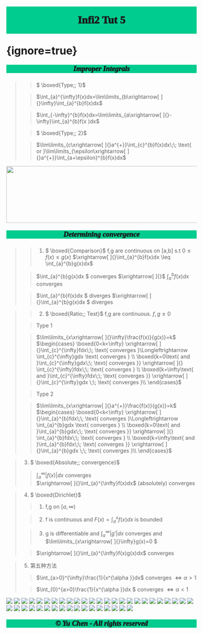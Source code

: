 # <p style='text-align:center;font-family:Verdana;font-weight:1000;background-color:#00cc8f;vertical-align:middle;padding:20px;margin-top:60px'>Infi2 Tut 5</p> {ignore=true}


##### <p style='text-align:center;font-size:19px;font-family:Verdana;font-weight:1000;background-color:#00cc8f;vertical-align:middle;padding:0px;margin-top:0px'>Improper Integrals</p>
>
>>$ \boxed{Type\;\; 1}$ 
>
>>$\int_{a}^{\infty}f(x)dx=\lim\limits_{b\xrightarrow[ ]{}\infty}\int_{a}^{b}f(x)dx$ 
>
>>$\int_{-\infty}^{b}f(x)dx=\lim\limits_{a\xrightarrow[ ]{}-\infty}\int_{a}^{b}f(x )dx$ 
>
>>$ \boxed{Type\;\; 2}$ 
>
>>$\lim\limits_{c\xrightarrow[ ]{}a^{+}}\int_{c}^{b}f(x)dx\;\; \text{ or }\lim\limits_{\epsilon\xrightarrow[ ]{}a^{+}}\int_{a+\epsilon}^{b}f(x)dx$ 
<div style='text-align: center;'><img src=https://github.com/Offsaying/OS_Mars/assets/120654757/feacaecc-caa2-49f4-a72b-ce5809bdc77f width='1000' height='150'></div> 


##### <p style='text-align:center;font-size:19px;font-family:Verdana;font-weight:1000;background-color:#00cc8f;vertical-align:middle;padding:0px;margin-top:0px'>Determining convergence</p>
>
>>1. $ \boxed{Comparison}$ 
f,g are continuous on [a,b] s.t $0\leq f(x)\leq g(x)$
$\xrightarrow[ ]{}\int_{a}^{b}f(x)dx \leq \int_{a}^{b}g(x)dx$  
>
>>$\int_{a}^{b}g(x)dx $ converges $\xrightarrow[ ]{}$ $\int_{a}^{b}f(x)dx$ converges   
>
>>$\int_{a}^{b}f(x)dx $ diverges $\xrightarrow[ ]{}\int_{a}^{b}g(x)dx $ diverges  

>
>>2. $ \boxed{Ratio\;\; Test}$ 
f,g are continuous. $f,g\geq 0$ 
>
>>Type 1 
>
>>$\lim\limits_{x\xrightarrow[ ]{}\infty}\frac{f(x)}{g(x)}=k$ 
$\begin{cases}
   \boxed{0<k<\infty} \xrightarrow[ ]{}\int_{c}^{\infty}fdx\;\; \text{ converges }\Longleftrightarrow \int_{c}^{\infty}gdx \text{ converges }  \\
 \boxed{k=0\text{ and }\int_{c}^{\infty}gdx\;\; \text{ converges }} \xrightarrow[ ]{} \int_{c}^{\infty}fdx\;\; \text{ converges }  \\
 \boxed{k=\infty\text{ and }\int_{c}^{\infty}fdx\;\; \text{ converges }} \xrightarrow[ ]{}\int_{c}^{\infty}gdx \;\; \text{ converges }\\
\end{cases}$ 
>
>>Type 2
>
>>$\lim\limits_{x\xrightarrow[ ]{}a^{+}}\frac{f(x)}{g(x)}=k$ 
$\begin{cases}
   \boxed{0<k<\infty} \xrightarrow[ ]{}\int_{a}^{b}fdx\;\; \text{ converges }\Longleftrightarrow \int_{a}^{b}gdx \text{ converges }  \\
 \boxed{k=0\text{ and }\int_{a}^{b}gdx\;\; \text{ converges }} \xrightarrow[ ]{} \int_{a}^{b}fdx\;\; \text{ converges }  \\
 \boxed{k=\infty\text{ and }\int_{a}^{b}fdx\;\; \text{ converges }} \xrightarrow[ ]{}\int_{a}^{b}gdx \;\; \text{ converges }\\
\end{cases}$ 


>3. $ \boxed{Absolute\;\; convergence}$  
>
>>$\int_{a}^{\infty}\left| f(x)\right|dx$ converges  
$\xrightarrow[ ]{}\int_{a}^{\infty}f(x)dx$ (absolutely) converges  

>4. $ \boxed{Dirichlet}$ 
>
>>1. f,g on $[a,\infty)$ 
>
>>2. f is continuous and $F(x)=\int_{a}^{x}f(x)dx$ is bounded 
>
>>3. g is differentiable and $\int_{a}^{\infty}\left| g'\right|dx$ converges and $\lim\limits_{x\xrightarrow[ ]{}\infty}g(x)=0 $
>
>>$\xrightarrow[ ]{}\int_{a}^{\infty}f(x)g(x)dx$  converges

>5. 第五种方法 
>
>>$\int_{a>0}^{\infty}\frac{1}{x^{\alpha }}dx$ converges $\Longleftrightarrow \alpha >1$  
>
>>$\int_{0}^{a>0}\frac{1}{x^{\alpha }}dx $ converges $\Longleftrightarrow \alpha <1$  


[![](https://img.shields.io/badge/Yu%20Chen-chen11976%40gtiit.edu.cn-%2300FFFF)](chen11976@gtiit.edu.cn) [![](https://img.shields.io/badge/Code%20in-Latex%20--%20Katex-%23ffd700)]()  [![](https://img.shields.io/badge/Yu%20Chen-Home-%09%234169E1)](https://ferneychen.github.io) [![](https://img.shields.io/badge/Mozilla%20Public%20License-2.0-rgb(27%2C181%2C214))](https://www.mozilla.org/en-US/MPL/2.0/)
[![](https://img.shields.io/badge/Windows-10-2376bc?style=flat-square&logo=windows&logoColor=ffffff)](https://www.microsoft.com/windows/get-windows-10) [![](https://img.shields.io/badge/Linux-Ubuntu-2376bc?style=flat-square&logo=ubuntu&logoColor=ffffff)](https://ubuntu.com/) [![](https://img.shields.io/badge/Linux-Centos-2376bc?style=flat-square&logo=centos&logoColor=ffffff)](https://www.centos.org/) [![](https://img.shields.io/badge/MacOS-Monterey-2376bc?style=flat-square&logo=apple&logoColor=ffffff)](https://www.apple.com/) [![](https://img.shields.io/badge/IDE-Visual%20Studio%20Code-blue?style=flat-square&logo=visual-studio-code&logoColor=ffffff)](https://code.visualstudio.com/) [![](https://img.shields.io/badge/Intellij-Idea-blue?style=flat-square&logo=intellijidea&logoColor=ffffff)](https://www.jetbrains.com/idea/) [![](https://img.shields.io/badge/IDE-Goland-blue?style=flat-square&logo=jetbrains&logoColor=ffffff)](https://www.jetbrains.com/go/) [![](https://img.shields.io/badge/IDE-PyCharm-blue?style=flat-square&logo=jetbrains&logoColor=ffffff)](https://www.jetbrains.com/pycharm/) [![](https://img.shields.io/badge/IDE-Clion-blue?style=flat-square&logo=jetbrains&logoColor=ffffff)](https://www.jetbrains.com/clion/) [![](https://img.shields.io/badge/IDE-WebStorm-blue?style=flat-square&logo=jetbrains&logoColor=ffffff)](https://www.jetbrains.com/webstorm/) [![](https://img.shields.io/badge/Andriod-Studio-blue?style=flat-square&logo=android&logoColor=ffffff)](https://developer.android.com/studio/) [![](https://img.shields.io/badge/Linux-Vim-blue?style=flat-square&logo=vim&logoColor=ffffff)](https://www.vim.org/) [![](https://img.shields.io/badge/-Java-007396?style=flat-square&logo=java&logoColor=ffffff)](https://www.java.com/) [![](https://img.shields.io/badge/-Golang-f05032?style=flat-square&logo=go&logoColor=ffffff)](https://golang.org/) [![](https://img.shields.io/badge/-C++-269539?style=flat-square&logo=c%2B%2B&logoColor=ffffff)](https://www.cplusplus.com/) [![](https://img.shields.io/badge/-Rust-003545?style=flat-square&logo=rust&logoColor=ffffff)](https://www.rust-lang.org/) [![](https://img.shields.io/badge/-Python-3776AB?style=flat-square&logo=python&logoColor=ffffff)](https://www.python.org/) [![](https://img.shields.io/badge/-Scala-2496ED?style=flat-square&logo=scala&logoColor=ffffff)](https://www.scala-lang.org/) [![](https://img.shields.io/badge/-JavaScript-f7e018?style=flat-square&logo=javascript&logoColor=white)](https://www.ecma-international.org/) [![](https://img.shields.io/badge/-HTML5-E34F26?style=flat-square&logo=html5&logoColor=white)](https://html.spec.whatwg.org/) [![](https://img.shields.io/badge/-CSS3-1572B6?style=flat-square&logo=css3&logoColor=white)](https://www.w3.org/Style/CSS/) [![](https://img.shields.io/badge/-Less-43853d?style=flat-square&logo=less&logoColor=white)](https://lesscss.org/) [![](https://img.shields.io/badge/TypeScript-cb3837?style=flat-square&logo=TypeScript&logoColor=ffffff)](https://www.typescriptlang.org/) [![](https://img.shields.io/badge/Kotlin-2496ED?style=flat-square&logo=kotlin&logoColor=ffffff)](https://kotlinlang.org/) [![](https://img.shields.io/badge/Dart-003545?style=flat-square&logo=dart&logoColor=ffffff)](https://dart.dev/) [![](https://img.shields.io/badge/Lua-cb3837?style=flat-square&logo=lua&logoColor=ffffff)](https://www.lua.org/) [![](https://img.shields.io/badge/Shell-f05032?style=flat-square&logo=powershell&logoColor=ffffff)](https://www.shell.com/) [![](https://img.shields.io/badge/C%23-43853d?style=flat-square&logo=CSharp&logoColor=ffffff)](https://docs.microsoft.com/en-us/dotnet/csharp/) [![](https://img.shields.io/badge/-Spring-6DB33F?style=flat-square&logo=spring&logoColor=white)](https://spring.io/projects/spring-framework/) [![](https://img.shields.io/badge/-Docker-2496ED?style=flat-square&logo=docker&logoColor=ffffff)](https://www.docker.com/) [![](https://img.shields.io/badge/-MySQL-003545?style=flat-square&logo=mysql&logoColor=white)](https://www.mysql.com/) [![](https://img.shields.io/badge/-PostgreSQL-005571?style=flat-square&logo=postgresql&logoColor=white)](https://www.postgresql.org/) [![](https://img.shields.io/badge/-NPM-cb3837?style=flat-square&logo=npm&logoColor=white)](https://npmjs.com/) [![](https://img.shields.io/badge/-Git-f05032?style=flat-square&logo=git&logoColor=white)](https://git-scm.com/) [![](https://img.shields.io/badge/-Node.js-43853d?style=flat-square&logo=node.js&logoColor=ffffff)](https://nodejs.org/) [![](https://img.shields.io/badge/-jQuery-003545?style=flat-square&logo=jquery&logoColor=white)](https://jquery.com/) [![](https://img.shields.io/badge/-PyTorch-269539?style=flat-square&logo=pytorch&logoColor=white)](https://pytorch.org/) [![](https://img.shields.io/badge/-Markdown-003545?style=flat-square&logo=markdown&logoColor=white)](https://daringfireball.net/projects/markdown/)  
##### <p style='text-align:center;font-size:19px;font-family:Verdana;font-weight:600;font-weight:1000;background-color:#00cc8f;vertical-align:middle;padding:0px;margin-top:0px'>© Yu Chen - All rights reserved</p>